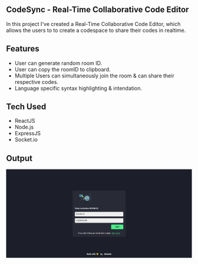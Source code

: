 ## CodeSync - Real-Time Collaborative Code Editor

In this project I've created a Real-Time Collaborative Code Editor, which allows the users to to create a codespace to share their codes in realtime.

## Features

- User can generate random room ID.
- User can copy the roomID to clipboard.
- Multiple Users can simultaneously join the room & can share their respective codes.
- Language specific syntax highlighting & intendation.

## Tech Used

- ReactJS
- Node.js
- ExpressJS
- Socket.io

## Output

![expected output](/codeSync.png)
